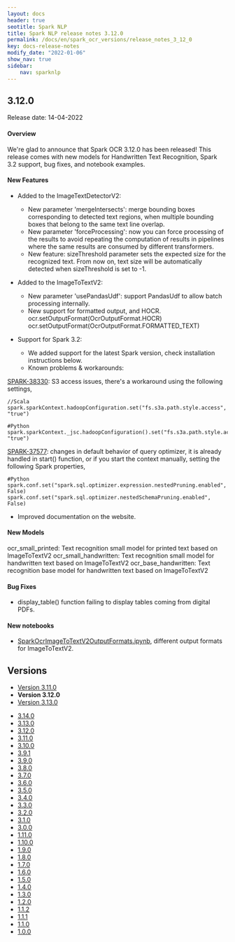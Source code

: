 ```yaml
---
layout: docs
header: true
seotitle: Spark NLP
title: Spark NLP release notes 3.12.0
permalink: /docs/en/spark_ocr_versions/release_notes_3_12_0
key: docs-release-notes
modify_date: "2022-01-06"
show_nav: true
sidebar:
    nav: sparknlp
---
```


## 3.12.0

Release date: 14-04-2022

#### Overview
We're glad to announce that Spark OCR 3.12.0 has been released!
This release comes with new models for Handwritten Text Recognition, Spark 3.2 support, bug fixes, and notebook examples.

#### New Features

* Added to the ImageTextDetectorV2:
  * New parameter 'mergeIntersects': merge bounding boxes corresponding to detected text regions, when multiple bounding boxes that belong to the same text line overlap.
  * New parameter 'forceProcessing': now you can force processing of the results to avoid repeating the computation of results in pipelines where the same results are consumed by different transformers.
  * New feature: sizeThreshold parameter sets the expected size for the recognized text. From now on, text size will be automatically detected when sizeThreshold is set to -1.

* Added to the ImageToTextV2:
  * New parameter 'usePandasUdf': support PandasUdf to allow batch processing internally.
  * New support for formatted output, and HOCR. 
ocr.setOutputFormat(OcrOutputFormat.HOCR)
ocr.setOutputFormat(OcrOutputFormat.FORMATTED_TEXT)

* Support for Spark 3.2:
  * We added support for the latest Spark version, check installation instructions below.
  * Known problems & workarounds:
  
[SPARK-38330](https://issues.apache.org/jira/browse/SPARK-38330): S3 access issues, there's a workaround using the following settings,

```
//Scala
spark.sparkContext.hadoopConfiguration.set("fs.s3a.path.style.access", "true")

#Python
spark.sparkContext._jsc.hadoopConfiguration().set("fs.s3a.path.style.access", "true")
```

[SPARK-37577](https://issues.apache.org/jira/browse/SPARK-37577): changes in default behavior of query optimizer, it is already handled in start() function, or if you start the context manually, setting the following Spark properties,
```
#Python
spark.conf.set("spark.sql.optimizer.expression.nestedPruning.enabled", False)
spark.conf.set("spark.sql.optimizer.nestedSchemaPruning.enabled", False)
```

* Improved documentation on the website.

#### New Models

ocr_small_printed: Text recognition small model for printed text based on ImageToTextV2
ocr_small_handwritten: Text recognition small model for handwritten text based on ImageToTextV2
ocr_base_handwritten: Text recognition base model for handwritten text based on ImageToTextV2

#### Bug Fixes

* display_table() function failing to display tables coming from digital PDFs.

#### New notebooks

* [SparkOcrImageToTextV2OutputFormats.ipynb](https://github.com/JohnSnowLabs/spark-ocr-workshop/blob/3120-release-candidate/jupyter/TextRecognition/SparkOcrImageToTextV2OutputFormats.ipynb), different output formats for ImageToTextV2.

<div class="prev_ver h3-box" markdown="1">

## Versions

</div>

<ul class="pagination">
    <li>
        <a href="release_notes_3_11_0">Version 3.11.0</a>
    </li>
    <li>
        <strong>Version 3.12.0</strong>
    </li>
    <li>
        <a href="release_notes_3_13_0">Version 3.13.0</a>
    </li>
</ul>

<ul class="pagination owl-carousel pagination_big">
  <li><a href="release_notes_3_14_0">3.14.0</a></li>
  <li><a href="release_notes_3_13_0">3.13.0</a></li>
  <li class="active"><a href="release_notes_3_12_0">3.12.0</a></li>
  <li><a href="release_notes_3_11_0">3.11.0</a></li>
  <li><a href="release_notes_3_10_0">3.10.0</a></li>
  <li><a href="release_notes_3_9_1">3.9.1</a></li>
  <li><a href="release_notes_3_9_0">3.9.0</a></li>
  <li><a href="release_notes_3_8_0">3.8.0</a></li>
  <li><a href="release_notes_3_7_0">3.7.0</a></li>
  <li><a href="release_notes_3_6_0">3.6.0</a></li>
  <li><a href="release_notes_3_5_0">3.5.0</a></li>
  <li><a href="release_notes_3_4_0">3.4.0</a></li>
  <li><a href="release_notes_3_3_0">3.3.0</a></li>
  <li><a href="release_notes_3_2_0">3.2.0</a></li>
  <li><a href="release_notes_3_1_0">3.1.0</a></li>
  <li><a href="release_notes_3_0_0">3.0.0</a></li>
  <li><a href="release_notes_1_11_0">1.11.0</a></li>
  <li><a href="release_notes_1_10_0">1.10.0</a></li>
  <li><a href="release_notes_1_9_0">1.9.0</a></li>
  <li><a href="release_notes_1_8_0">1.8.0</a></li>
  <li><a href="release_notes_1_7_0">1.7.0</a></li>
  <li><a href="release_notes_1_6_0">1.6.0</a></li>
  <li><a href="release_notes_1_5_0">1.5.0</a></li>
  <li><a href="release_notes_1_4_0">1.4.0</a></li>
  <li><a href="release_notes_1_3_0">1.3.0</a></li>
  <li><a href="release_notes_1_2_0">1.2.0</a></li>
  <li><a href="release_notes_1_1_2">1.1.2</a></li>
  <li><a href="release_notes_1_1_1">1.1.1</a></li>
  <li><a href="release_notes_1_1_0">1.1.0</a></li>
  <li><a href="release_notes_1_0_0">1.0.0</a></li>
</ul>